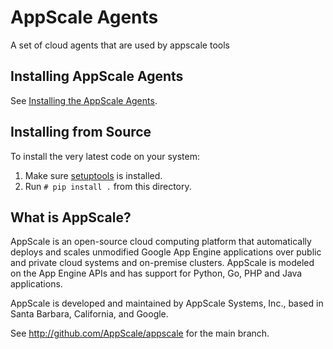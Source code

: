 # AppScale Agents

A set of cloud agents that are used by appscale tools

## Installing AppScale Agents
See [Installing the AppScale Agents](https://github.com/AppScale/appscale-agents/wiki/Installing-the-AppScale-Agents).

## Installing from Source
To install the very latest code on your system:

1. Make sure [setuptools](https://pypi.python.org/pypi/setuptools) is installed.
2. Run `# pip install .` from this directory.

## What is AppScale?
AppScale is an open-source cloud computing platform that automatically deploys and scales unmodified Google App Engine
applications over public and private cloud systems and on-premise clusters. AppScale is modeled on the App Engine APIs
and has support for Python, Go, PHP and Java applications.

AppScale is developed and maintained by AppScale Systems, Inc., based in Santa Barbara, California, and Google.

See http://github.com/AppScale/appscale for the main branch.

